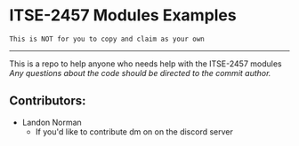 # ITSE-2457 Modules Examples
`This is NOT for you to copy and claim as your own`

-----------------------

This is a repo to help anyone who needs help with the ITSE-2457 modules
*Any questions about the code should be directed to the commit author.*


## Contributors:
- Landon Norman
    - If you'd like to contribute dm on on the discord server 
